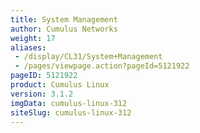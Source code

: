 ```yaml
---
title: System Management
author: Cumulus Networks
weight: 17
aliases:
 - /display/CL31/System+Management
 - /pages/viewpage.action?pageId=5121922
pageID: 5121922
product: Cumulus Linux
version: 3.1.2
imgData: cumulus-linux-312
siteSlug: cumulus-linux-312
---
```

<article id="html-search-results" class="ht-content" style="display: none;">

</article>

<footer id="ht-footer">

</footer>

